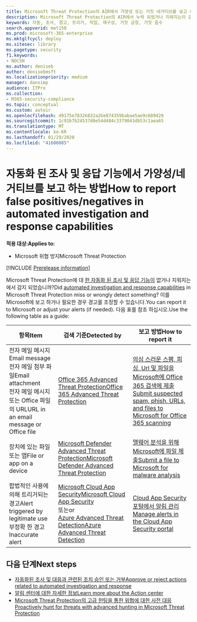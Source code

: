 ```yaml
---
title: Microsoft Threat Protection의 AIR에서 가양성 또는 거짓 네거티브를 보고 하는 방법
description: Microsoft Threat Protection의 AIR에서 누락 되었거나 지워지는이 감지 되었습니까? 분석을 위해 Microsoft에 가양성 또는 거짓 네거티브를 전송 하는 방법을 알아봅니다.
keywords: 자동, 조사, 경고, 트리거, 작업, 재구성, 거짓 긍정, 거짓 음수
search.appverid: met150
ms.prod: microsoft-365-enterprise
ms.mktglfcycl: deploy
ms.sitesec: library
ms.pagetype: security
f1.keywords:
- NOCSH
ms.author: deniseb
author: denisebmsft
ms.localizationpriority: medium
manager: dansimp
audience: ITPro
ms.collection:
- M365-security-compliance
ms.topic: conceptual
ms.custom: autoir
ms.openlocfilehash: d9175e78326832a2be874359babae5ae9c689420
ms.sourcegitcommit: 1c91b7b24537d0e54d484c3379043db53c1aea65
ms.translationtype: MT
ms.contentlocale: ko-KR
ms.lasthandoff: 01/29/2020
ms.locfileid: "41600085"
---
```

# <a name="how-to-report-false-positivesnegatives-in-automated-investigation-and-response-capabilities"></a><span data-ttu-id="b8db1-105">자동화 된 조사 및 응답 기능에서 가양성/네거티브를 보고 하는 방법</span><span class="sxs-lookup"><span data-stu-id="b8db1-105">How to report false positives/negatives in automated investigation and response capabilities</span></span>

<span data-ttu-id="b8db1-106">**적용 대상:**</span><span class="sxs-lookup"><span data-stu-id="b8db1-106">**Applies to:**</span></span>
- <span data-ttu-id="b8db1-107">Microsoft 위협 방지</span><span class="sxs-lookup"><span data-stu-id="b8db1-107">Microsoft Threat Protection</span></span>

[!INCLUDE [Prerelease information](../includes/prerelease.md)]

<span data-ttu-id="b8db1-108">Microsoft Threat Protection에 대 [한 자동화 된 조사 및 응답 기능이](mtp-autoir.md) 없거나 지워지는에서 감지 되었습니까?</span><span class="sxs-lookup"><span data-stu-id="b8db1-108">Did [automated investigation and response capabilities](mtp-autoir.md) in Microsoft Threat Protection miss or wrongly detect something?</span></span> <span data-ttu-id="b8db1-109">이를 Microsoft에 보고 하거나 필요한 경우 경고를 조정할 수 있습니다.</span><span class="sxs-lookup"><span data-stu-id="b8db1-109">You can report it to Microsoft or adjust your alerts (if needed).</span></span> <span data-ttu-id="b8db1-110">다음 표를 참조 하십시오.</span><span class="sxs-lookup"><span data-stu-id="b8db1-110">Use the following table as a guide:</span></span> 


|<span data-ttu-id="b8db1-111">항목</span><span class="sxs-lookup"><span data-stu-id="b8db1-111">Item</span></span>  |<span data-ttu-id="b8db1-112">검색 기준</span><span class="sxs-lookup"><span data-stu-id="b8db1-112">Detected by</span></span>  |<span data-ttu-id="b8db1-113">보고 방법</span><span class="sxs-lookup"><span data-stu-id="b8db1-113">How to report it</span></span>  |
|---------|---------|---------|
|<span data-ttu-id="b8db1-114">전자 메일 메시지</span><span class="sxs-lookup"><span data-stu-id="b8db1-114">Email message</span></span> <br/><span data-ttu-id="b8db1-115">전자 메일 첨부 파일</span><span class="sxs-lookup"><span data-stu-id="b8db1-115">Email attachment</span></span> <br/><span data-ttu-id="b8db1-116">전자 메일 메시지 또는 Office 파일의 URL</span><span class="sxs-lookup"><span data-stu-id="b8db1-116">URL in an email message or Office file</span></span>      |[<span data-ttu-id="b8db1-117">Office 365 Advanced Threat Protection</span><span class="sxs-lookup"><span data-stu-id="b8db1-117">Office 365 Advanced Threat Protection</span></span>](https://docs.microsoft.com/microsoft-365/security/office-365-security/office-365-atp)        |[<span data-ttu-id="b8db1-118">의심 스러운 스팸, 피싱, Url 및 파일을 Microsoft에 Office 365 검색에 제출</span><span class="sxs-lookup"><span data-stu-id="b8db1-118">Submit suspected spam, phish, URLs, and files to Microsoft for Office 365 scanning</span></span>](https://docs.microsoft.com/microsoft-365/security/office-365-security/admin-submission)         |
|<span data-ttu-id="b8db1-119">장치에 있는 파일 또는 앱</span><span class="sxs-lookup"><span data-stu-id="b8db1-119">File or app on a device</span></span>    |[<span data-ttu-id="b8db1-120">Microsoft Defender Advanced Threat Protection</span><span class="sxs-lookup"><span data-stu-id="b8db1-120">Microsoft Defender Advanced Threat Protection</span></span>](https://docs.microsoft.com/windows/security/threat-protection)         |[<span data-ttu-id="b8db1-121">맬웨어 분석을 위해 Microsoft에 파일 제출</span><span class="sxs-lookup"><span data-stu-id="b8db1-121">Submit a file to Microsoft for malware analysis</span></span>](https://www.microsoft.com/wdsi/filesubmission)         |
|<span data-ttu-id="b8db1-122">합법적인 사용에 의해 트리거되는 경고</span><span class="sxs-lookup"><span data-stu-id="b8db1-122">Alert triggered by legitimate use</span></span> <br/><span data-ttu-id="b8db1-123">부정확 한 경고</span><span class="sxs-lookup"><span data-stu-id="b8db1-123">Inaccurate alert</span></span>    |[<span data-ttu-id="b8db1-124">Microsoft Cloud App Security</span><span class="sxs-lookup"><span data-stu-id="b8db1-124">Microsoft Cloud App Security</span></span>](https://docs.microsoft.com/cloud-app-security)<br/> <span data-ttu-id="b8db1-125">또는</span><span class="sxs-lookup"><span data-stu-id="b8db1-125">or</span></span> <br/>[<span data-ttu-id="b8db1-126">Azure Advanced Threat Detection</span><span class="sxs-lookup"><span data-stu-id="b8db1-126">Azure Advanced Threat Detection</span></span>](https://docs.microsoft.com/azure/security/fundamentals/threat-detection)         |[<span data-ttu-id="b8db1-127">Cloud App Security 포털에서 알림 관리</span><span class="sxs-lookup"><span data-stu-id="b8db1-127">Manage alerts in the Cloud App Security portal</span></span>](https://docs.microsoft.com/cloud-app-security/managing-alerts)         |


## <a name="next-steps"></a><span data-ttu-id="b8db1-128">다음 단계</span><span class="sxs-lookup"><span data-stu-id="b8db1-128">Next steps</span></span>

- [<span data-ttu-id="b8db1-129">자동화된 조사 및 대응과 관련된 조치 승인 또는 거부</span><span class="sxs-lookup"><span data-stu-id="b8db1-129">Approve or reject actions related to automated investigation and response</span></span>](mtp-autoir-actions.md)
- [<span data-ttu-id="b8db1-130">알림 센터에 대한 자세한 정보</span><span class="sxs-lookup"><span data-stu-id="b8db1-130">Learn more about the Action center</span></span>](mtp-action-center.md)
- [<span data-ttu-id="b8db1-131">Microsoft Threat Protection의 고급 헌팅을 통한 위협에 대한 사전 대응</span><span class="sxs-lookup"><span data-stu-id="b8db1-131">Proactively hunt for threats with advanced hunting in Microsoft Threat Protection</span></span>](advanced-hunting-overview.md)
